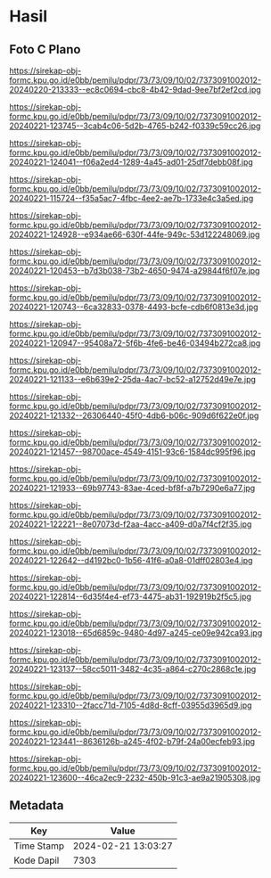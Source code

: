 # Hasil

## Foto C Plano

https://sirekap-obj-formc.kpu.go.id/e0bb/pemilu/pdpr/73/73/09/10/02/7373091002012-20240220-213333--ec8c0694-cbc8-4b42-9dad-9ee7bf2ef2cd.jpg

https://sirekap-obj-formc.kpu.go.id/e0bb/pemilu/pdpr/73/73/09/10/02/7373091002012-20240221-123745--3cab4c06-5d2b-4765-b242-f0339c59cc26.jpg

https://sirekap-obj-formc.kpu.go.id/e0bb/pemilu/pdpr/73/73/09/10/02/7373091002012-20240221-124041--f06a2ed4-1289-4a45-ad01-25df7debb08f.jpg

https://sirekap-obj-formc.kpu.go.id/e0bb/pemilu/pdpr/73/73/09/10/02/7373091002012-20240221-115724--f35a5ac7-4fbc-4ee2-ae7b-1733e4c3a5ed.jpg

https://sirekap-obj-formc.kpu.go.id/e0bb/pemilu/pdpr/73/73/09/10/02/7373091002012-20240221-124928--e934ae66-630f-44fe-949c-53d122248069.jpg

https://sirekap-obj-formc.kpu.go.id/e0bb/pemilu/pdpr/73/73/09/10/02/7373091002012-20240221-120453--b7d3b038-73b2-4650-9474-a29844f6f07e.jpg

https://sirekap-obj-formc.kpu.go.id/e0bb/pemilu/pdpr/73/73/09/10/02/7373091002012-20240221-120743--6ca32833-0378-4493-bcfe-cdb6f0813e3d.jpg

https://sirekap-obj-formc.kpu.go.id/e0bb/pemilu/pdpr/73/73/09/10/02/7373091002012-20240221-120947--95408a72-5f6b-4fe6-be46-03494b272ca8.jpg

https://sirekap-obj-formc.kpu.go.id/e0bb/pemilu/pdpr/73/73/09/10/02/7373091002012-20240221-121133--e6b639e2-25da-4ac7-bc52-a12752d49e7e.jpg

https://sirekap-obj-formc.kpu.go.id/e0bb/pemilu/pdpr/73/73/09/10/02/7373091002012-20240221-121332--26306440-45f0-4db6-b06c-909d6f622e0f.jpg

https://sirekap-obj-formc.kpu.go.id/e0bb/pemilu/pdpr/73/73/09/10/02/7373091002012-20240221-121457--98700ace-4549-4151-93c6-1584dc995f96.jpg

https://sirekap-obj-formc.kpu.go.id/e0bb/pemilu/pdpr/73/73/09/10/02/7373091002012-20240221-121933--69b97743-83ae-4ced-bf8f-a7b7290e6a77.jpg

https://sirekap-obj-formc.kpu.go.id/e0bb/pemilu/pdpr/73/73/09/10/02/7373091002012-20240221-122221--8e07073d-f2aa-4acc-a409-d0a7f4cf2f35.jpg

https://sirekap-obj-formc.kpu.go.id/e0bb/pemilu/pdpr/73/73/09/10/02/7373091002012-20240221-122642--d4192bc0-1b56-41f6-a0a8-01dff02803e4.jpg

https://sirekap-obj-formc.kpu.go.id/e0bb/pemilu/pdpr/73/73/09/10/02/7373091002012-20240221-122814--6d35f4e4-ef73-4475-ab31-192919b2f5c5.jpg

https://sirekap-obj-formc.kpu.go.id/e0bb/pemilu/pdpr/73/73/09/10/02/7373091002012-20240221-123018--65d6859c-9480-4d97-a245-ce09e942ca93.jpg

https://sirekap-obj-formc.kpu.go.id/e0bb/pemilu/pdpr/73/73/09/10/02/7373091002012-20240221-123137--58cc5011-3482-4c35-a864-c270c2868c1e.jpg

https://sirekap-obj-formc.kpu.go.id/e0bb/pemilu/pdpr/73/73/09/10/02/7373091002012-20240221-123310--2facc71d-7105-4d8d-8cff-03955d3965d9.jpg

https://sirekap-obj-formc.kpu.go.id/e0bb/pemilu/pdpr/73/73/09/10/02/7373091002012-20240221-123441--8636126b-a245-4f02-b79f-24a00ecfeb93.jpg

https://sirekap-obj-formc.kpu.go.id/e0bb/pemilu/pdpr/73/73/09/10/02/7373091002012-20240221-123600--46ca2ec9-2232-450b-91c3-ae9a21905308.jpg


## Metadata

| Key        | Value               |
| ---------- | ------------------- |
| Time Stamp | 2024-02-21 13:03:27 |
| Kode Dapil | 7303                |



